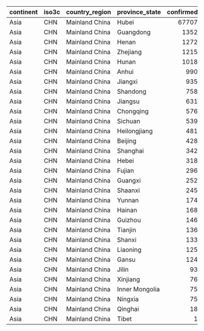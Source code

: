 

|continent |iso3c |country_region |province_state | confirmed| deaths| recovered| global_confirmed_pct| global_death_pct| global_recovered_pct|
|:---------|:-----|:--------------|:--------------|---------:|------:|---------:|--------------------:|----------------:|--------------------:|
|Asia      |CHN   |Mainland China |Hubei          |     67707|   2986|     45235|               61.644|           78.517|               74.527|
|Asia      |CHN   |Mainland China |Guangdong      |      1352|      7|      1256|                1.231|            0.184|                2.069|
|Asia      |CHN   |Mainland China |Henan          |      1272|     22|      1247|                1.158|            0.578|                2.055|
|Asia      |CHN   |Mainland China |Zhejiang       |      1215|      1|      1161|                1.106|            0.026|                1.913|
|Asia      |CHN   |Mainland China |Hunan          |      1018|      4|       968|                0.927|            0.105|                1.595|
|Asia      |CHN   |Mainland China |Anhui          |       990|      6|       984|                0.901|            0.158|                1.621|
|Asia      |CHN   |Mainland China |Jiangxi        |       935|      1|       919|                0.851|            0.026|                1.514|
|Asia      |CHN   |Mainland China |Shandong       |       758|      6|       642|                0.690|            0.158|                1.058|
|Asia      |CHN   |Mainland China |Jiangsu        |       631|      0|       612|                0.574|            0.000|                1.008|
|Asia      |CHN   |Mainland China |Chongqing      |       576|      6|       527|                0.524|            0.158|                0.868|
|Asia      |CHN   |Mainland China |Sichuan        |       539|      3|       464|                0.491|            0.079|                0.764|
|Asia      |CHN   |Mainland China |Heilongjiang   |       481|     13|       412|                0.438|            0.342|                0.679|
|Asia      |CHN   |Mainland China |Beijing        |       428|      8|       308|                0.390|            0.210|                0.507|
|Asia      |CHN   |Mainland China |Shanghai       |       342|      3|       314|                0.311|            0.079|                0.517|
|Asia      |CHN   |Mainland China |Hebei          |       318|      6|       307|                0.290|            0.158|                0.506|
|Asia      |CHN   |Mainland China |Fujian         |       296|      1|       295|                0.269|            0.026|                0.486|
|Asia      |CHN   |Mainland China |Guangxi        |       252|      2|       223|                0.229|            0.053|                0.367|
|Asia      |CHN   |Mainland China |Shaanxi        |       245|      1|       227|                0.223|            0.026|                0.374|
|Asia      |CHN   |Mainland China |Yunnan         |       174|      2|       170|                0.158|            0.053|                0.280|
|Asia      |CHN   |Mainland China |Hainan         |       168|      6|       159|                0.153|            0.158|                0.262|
|Asia      |CHN   |Mainland China |Guizhou        |       146|      2|       117|                0.133|            0.053|                0.193|
|Asia      |CHN   |Mainland China |Tianjin        |       136|      3|       128|                0.124|            0.079|                0.211|
|Asia      |CHN   |Mainland China |Shanxi         |       133|      0|       126|                0.121|            0.000|                0.208|
|Asia      |CHN   |Mainland China |Liaoning       |       125|      1|       109|                0.114|            0.026|                0.180|
|Asia      |CHN   |Mainland China |Gansu          |       124|      2|        87|                0.113|            0.053|                0.143|
|Asia      |CHN   |Mainland China |Jilin          |        93|      1|        90|                0.085|            0.026|                0.148|
|Asia      |CHN   |Mainland China |Xinjiang       |        76|      3|        73|                0.069|            0.079|                0.120|
|Asia      |CHN   |Mainland China |Inner Mongolia |        75|      1|        70|                0.068|            0.026|                0.115|
|Asia      |CHN   |Mainland China |Ningxia        |        75|      0|        71|                0.068|            0.000|                0.117|
|Asia      |CHN   |Mainland China |Qinghai        |        18|      0|        18|                0.016|            0.000|                0.030|
|Asia      |CHN   |Mainland China |Tibet          |         1|      0|         1|                0.001|            0.000|                0.002|
